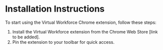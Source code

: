 # Installation Instructions

To start using the Virtual Workforce Chrome extension, follow these steps:

1. Install the Virtual Workforce extension from the Chrome Web Store [link to be added].
2. Pin the extension to your toolbar for quick access.
